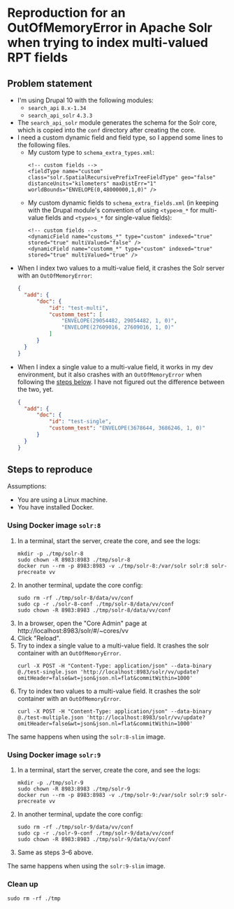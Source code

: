 # Reproduction for an OutOfMemoryError in Apache Solr when trying to index multi-valued RPT fields

## Problem statement

- I'm using Drupal 10 with the following modules:
  - `search_api` `8.x-1.34`
  - `search_api_solr` `4.3.3`
- The `search_api_solr` module generates the schema for the Solr core, which is copied into the `conf` directory
  after creating the core.
- I need a custom dynamic field and field type, so I append some lines to the following files.
  - My custom type to `schema_extra_types.xml`:
    ```
    <!-- custom fields -->
    <fieldType name="custom" class="solr.SpatialRecursivePrefixTreeFieldType" geo="false" distanceUnits="kilometers" maxDistErr="1" worldBounds="ENVELOPE(0,48000000,1,0)" />
    ```
  - My custom dynamic fields to `schema_extra_fields.xml` (in keeping with the
    Drupal module's convention of using `<type>m_*` for multi-value fields and `<type>s_*` for single-value fields):
    ```
    <!-- custom fields -->
    <dynamicField name="customs_*" type="custom" indexed="true" stored="true" multiValued="false" />
    <dynamicField name="customm_*" type="custom" indexed="true" stored="true" multiValued="true" />
    ```
- When I index two values to a multi-value field, it crashes the Solr server with an `OutOfMemoryError`:
  ```json
  {
    "add": {
        "doc": {
            "id": "test-multi",
            "customm_test": [
                "ENVELOPE(29054482, 29054482, 1, 0)",
                "ENVELOPE(27609016, 27609016, 1, 0)"
            ]
        }
    }
  }
  ```
- When I index a single value to a multi-value field, it works in my dev environment, but it also crashes with an
  `OutOfMemoryError` when following the [steps below](#steps-to-reproduce). I have not figured out the difference
  between the two, yet.
  ```json
  {
    "add": {
        "doc": {
            "id": "test-single",
            "customm_test": "ENVELOPE(3678644, 3686246, 1, 0)"
        }
    }
  }
  ```

## Steps to reproduce

Assumptions:

- You are using a Linux machine.
- You have installed Docker.

### Using Docker image `solr:8`

1. In a terminal, start the server, create the core, and see the logs:
   ```shell
   mkdir -p ./tmp/solr-8
   sudo chown -R 8983:8983 ./tmp/solr-8
   docker run --rm -p 8983:8983 -v ./tmp/solr-8:/var/solr solr:8 solr-precreate vv
   ```
2. In another terminal, update the core config:
   ```shell
   sudo rm -rf ./tmp/solr-8/data/vv/conf
   sudo cp -r ./solr-8-conf ./tmp/solr-8/data/vv/conf
   sudo chown -R 8983:8983 ./tmp/solr-8/data/vv/conf
   ```
3. In a browser, open the "Core Admin" page at http://localhost:8983/solr/#/~cores/vv
4. Click "Reload".
5. Try to index a single value to a multi-value field. It crashes the solr container with an `OutOfMemoryError`.
   ```shell
   curl -X POST -H "Content-Type: application/json" --data-binary @./test-single.json 'http://localhost:8983/solr/vv/update?omitHeader=false&wt=json&json.nl=flat&commitWithin=1000'
   ```
6. Try to index two values to a multi-value field. It crashes the solr container with an `OutOfMemoryError`.
   ```shell
   curl -X POST -H "Content-Type: application/json" --data-binary @./test-multiple.json 'http://localhost:8983/solr/vv/update?omitHeader=false&wt=json&json.nl=flat&commitWithin=1000'
   ```

The same happens when using the `solr:8-slim` image.

### Using Docker image `solr:9`

1. In a terminal, start the server, create the core, and see the logs:
   ```shell
   mkdir -p ./tmp/solr-9
   sudo chown -R 8983:8983 ./tmp/solr-9
   docker run --rm -p 8983:8983 -v ./tmp/solr-9:/var/solr solr:9 solr-precreate vv
   ```
2. In another terminal, update the core config:
   ```shell
   sudo rm -rf ./tmp/solr-9/data/vv/conf
   sudo cp -r ./solr-9-conf ./tmp/solr-9/data/vv/conf
   sudo chown -R 8983:8983 ./tmp/solr-9/data/vv/conf
   ```
3. Same as steps 3–6 above.

The same happens when using the `solr:9-slim` image.

### Clean up
   ```shell
   sudo rm -rf ./tmp
   ```
